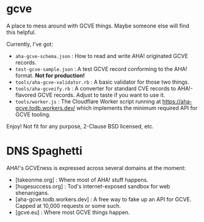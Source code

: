 # gcve

A place to mess around with GCVE things. Maybe someone else will find this helpful.

Currently, I've got:

  - `aha-gcve-schema.json` : How to read and write AHA! originated GCVE records.
  - `test-gcve-sample.json` : A test GCVE record conforming to the AHA! format. **Not for production!**
  - `tools/aha-gcve-validator.rb` : A basic validator for those two things.
  - `tools/aha-gcveify.rb` : A converter for standard CVE records to AHA!-flavored GCVE records. Adjust to taste if you want to use it.
  - `tools/worker.js` : The Cloudflare Worker script running at https://aha-gcve.todb.workers.dev/ which implements the minimum required API for GCVE tooling.

Enjoy! Not fit for any purpose, 2-Clause BSD licensed, etc.

# DNS Spaghetti

AHA!'s GCVEness is expressed across several domains at the moment:

- [takeonme.org] : Where most of AHA! stuff happens.
- [hugesuccess.org] : Tod's internet-exposed sandbox for web shenanigans.
- [aha-gcve.todb.workers.dev] : A free way to fake up an API for GCVE. Capped at 10,000 requests or some such.
- [gcve.eu] : Where most GCVE things happen.
